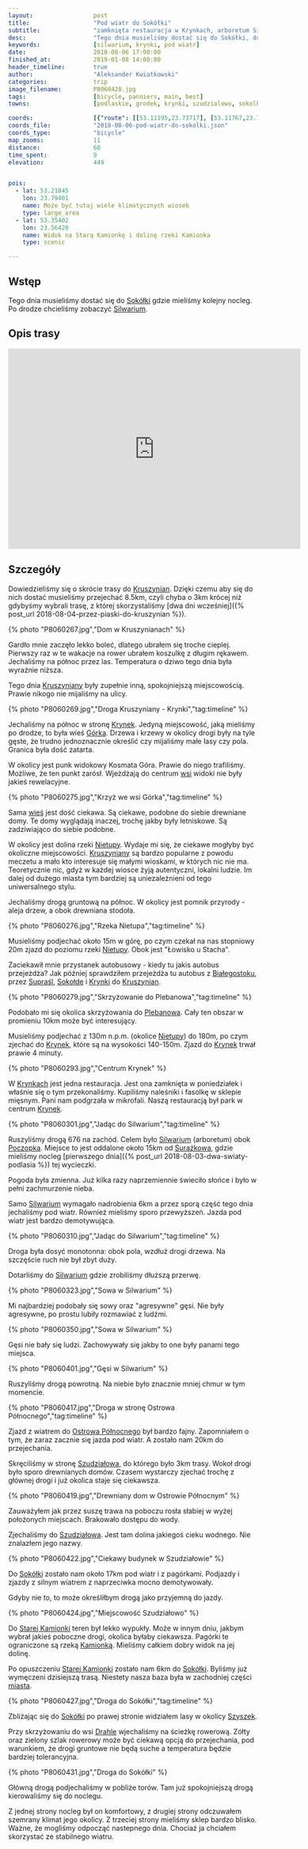 ```yaml
---
layout:                 post
title:                  "Pod wiatr do Sokółki"
subtitle:               "zamknięta restauracja w Krynkach, arboretum Silwarium i walka z wiatrem"
desc:                   "Tego dnia musieliśmy dostać się do Sokółki, do nowego noclegu. Niestety jak na złość tego dnia jechaliśmy prawie cały czas pod wiatr. Kruszyniany były wyludnione w porównaniu do dnia festiwalu. Mineliśmy dużo ciekawych wiosek oraz miejsc, które chętnie bym jeszcze raz zobaczył."
keywords:               [silwarium, krynki, pod wiatr]
date:                   2018-08-06 17:00:00
finished_at:            2019-01-08 14:00:00
header_timeline:        true
author:                 "Aleksander Kwiatkowski"
categories:             trip
image_filename:         P8060428.jpg
tags:                   [bicycle, panniers, main, best]
towns:                  [podlaskie, grodek, krynki, szudzialowo, sokolka]

coords:                 [{"route": [[53.11195,23.73717], [53.11767,23.75871], [53.14517,23.77863], [53.16545,23.79442], [53.16889,23.81107], [53.18520,23.81450], [53.19975,23.79811], [53.20049,23.78856], [53.20502,23.79088], [53.20533,23.79704], [53.21597,23.79710], [53.23362,23.79122], [53.25933,23.77878], [53.26428,23.77195], [53.26922,23.73721], [53.26944,23.67368], [53.26812,23.66556], [53.26602,23.63831], [53.26222,23.63741], [53.26605,23.63831], [53.26941,23.67372], [53.29940,23.65496], [53.30833,23.61827], [53.33821,23.60102], [53.35315,23.56531], [53.38708,23.54467], [53.40335,23.51223], [53.39465,23.47837], [53.39690,23.47691]], "type": "bicycle"}]
coords_file:            "2018-08-06-pod-wiatr-do-sokolki.json"
coords_type:            "bicycle"
map_zooms:              11
distance:               60
time_spent:             9
elevation:              449


pois:
  - lat: 53.21845
    lon: 23.79401
    name: Może być tutaj wiele klimatycznych wiosek
    type: large_area
  - lat: 53.35402
    lon: 23.56420  
    name: Widok na Starą Kamionkę i dolinę rzeki Kamionka
    type: scenic

---
```


[silvarium1]: http://atrakcjepodlasia.pl/atrakcje-turystyczne/silvarium-park-lesny-w-poczopku/
[silvarium2]: http://www.krynki.bialystok.lasy.gov.pl/silvarium1

[wiki-sokolka]: https://pl.wikipedia.org/wiki/Sok%C3%B3%C5%82ka
[wiki-kruszyniany]: https://pl.wikipedia.org/wiki/Kruszyniany
[wiki-krynki]: https://pl.wikipedia.org/wiki/Krynki
[wiki-gorka]: https://pl.wikipedia.org/wiki/G%C3%B3rka_(wojew%C3%B3dztwo_podlaskie)
[wiki-nietupa-rzeka]: https://pl.wikipedia.org/wiki/Nietupa_(dop%C5%82yw_%C5%9Awis%C5%82oczy)
[wiki-bialystok]: https://pl.wikipedia.org/wiki/Bia%C5%82ystok
[wiki-suprasl]: https://pl.wikipedia.org/wiki/Supra%C5%9Bl
[wiki-sokolda]: https://pl.wikipedia.org/wiki/Soko%C5%82da
[wiki-plebanowo]: https://pl.wikipedia.org/wiki/Plebanowo
[wiki-poczopek]: https://pl.wikipedia.org/wiki/Poczopek
[wiki-surazkowo]: https://pl.wikipedia.org/wiki/Sura%C5%BCkowo
[wiki-ostrow-polnocny]: https://pl.wikipedia.org/wiki/Ostr%C3%B3w_P%C3%B3%C5%82nocny
[wiki-szudzialowo]: https://pl.wikipedia.org/wiki/Szudzia%C5%82owo
[wiki-stara-kamionka]: https://pl.wikipedia.org/wiki/Stara_Kamionka_(powiat_sok%C3%B3lski)
[wiki-kamionka-rzeka]: https://pl.wikipedia.org/wiki/Kamionka_(dop%C5%82yw_Piertanki)
[wiki-szyszki]: https://pl.wikipedia.org/wiki/Szyszki_(wojew%C3%B3dztwo_podlaskie)
[wiki-drahle]: https://pl.wikipedia.org/wiki/Drahle

## Wstęp

Tego dnia musieliśmy dostać się do [Sokółki][wiki-sokolka] gdzie mieliśmy kolejny
nocleg. Po drodze chcieliśmy zobaczyć [Silwarium][silvarium2].

## Opis trasy

<iframe height='405' width='590' frameborder='0' allowtransparency='true' scrolling='no' src='https://www.strava.com/activities/1754470627/embed/928fb5fb09489bcf3b526b2589559ea1e7986b35'></iframe>

## Szczegóły

Dowiedzieliśmy się o skrócie trasy do [Kruszynian][wiki-kruszyniany].
Dzięki czemu aby się do nich dostać musieliśmy przejechać 8.5km, czyli chyba o 3km
krócej niż gdybyśmy wybrali trasę, z której skorzystaliśmy
[dwa dni wcześniej]({% post_url 2018-08-04-przez-piaski-do-kruszynian %}).

{% photo "P8060267.jpg","Dom w Kruszynianach" %}

Gardło mnie zaczęło lekko boleć, dlatego ubrałem się troche cieplej.
Pierwszy raz w te wakacje na rower ubrałem koszulkę z długim rękawem.
Jechaliśmy na północ przez las. Temperatura o dziwo tego dnia była wyraźnie
niższa.

Tego dnia [Kruszyniany][wiki-kruszyniany] były zupełnie inną, spokojniejszą
miejscowością. Prawie nikogo nie mijaliśmy na ulicy.

{% photo "P8060269.jpg","Droga Kruszyniany - Krynki","tag:timeline" %}

Jechaliśmy na północ w stronę [Krynek][wiki-krynki].
Jedyną miejscowość, jaką mieliśmy po drodze, to była wieś [Górka][wiki-gorka].
Drzewa i krzewy w okolicy drogi były na tyle
gęste, że trudno jednoznacznie określić czy mijaliśmy małe lasy czy pola.
Granica była dość zatarta.

W okolicy jest punk widokowy Kosmata Góra. Prawie do niego trafiliśmy.
Możliwe, że ten punkt zarósł. Wjeżdżają do centrum [wsi][wiki-gorka]
widoki nie były jakieś rewelacyjne.

{% photo "P8060275.jpg","Krzyż we wsi Górka","tag:timeline" %}

Sama [wieś][wiki-gorka] jest dość ciekawa. Są ciekawe, podobne do siebie
drewniane domy. Te domy wyglądają inaczej, trochę jakby były letniskowe.
Są zadziwiająco do siebie podobne.

W okolicy jest dolina rzeki [Nietupy][wiki-nietupa-rzeka].
Wydaje mi się, że ciekawe mogłyby być okoliczne miejscowości.
[Kruszyniany][wiki-kruszyniany] są bardzo popularne z powodu meczetu a mało
kto interesuje się małymi wioskami, w których nic nie ma. Teoretycznie nic, gdyż
w każdej wiosce żyją autentyczni, lokalni ludzie. Im dalej od dużego miasta tym
bardziej są uniezależnieni od tego uniwersalnego stylu.

Jechaliśmy drogą gruntową na północ. W okolicy jest pomnik przyrody - aleja drzew,
a obok drewniana stodoła.

{% photo "P8060276.jpg","Rzeka Nietupa","tag:timeline" %}

Musieliśmy podjechać około 15m w górę, po czym czekał na nas stopniowy 20m
zjazd do poziomu rzeki [Nietupy][wiki-nietupa-rzeka]. Obok jest "Łowisko u Stacha".

Zaciekawił mnie przystanek autobusowy - kiedy tu jakis autobus przejeżdża? Jak
później sprawdziłem przejeżdża tu autobus z [Białegostoku][wiki-bialystok],
przez [Supraśl][wiki-suprasl], [Sokołde][wiki-sokolda] i [Krynki][wiki-krynki]
do [Kruszynian][wiki-kruszyniany].

{% photo "P8060279.jpg","Skrzyżowanie do Plebanowa","tag:timeline" %}

Podobało mi się okolica skrzyżowania do [Plebanowa][wiki-plebanowo].
Cały ten obszar w promieniu 10km może być interesujący.

Musieliśmy podjechać z 130m n.p.m. (okolice [Nietupy][wiki-nietupa-rzeka])
do 180m, po czym zjechać do [Krynek][wiki-krynki], które są na wysokości
140-150m. Zjazd do [Krynek][wiki-krynki] trwał prawie 4 minuty.

{% photo "P8060293.jpg","Centrum Krynek" %}

W [Krynkach][wiki-krynki] jest jedna restauracja. Jest ona zamknięta w poniedziałek
i właśnie się o tym przekonaliśmy. Kupiliśmy naleśniki i fasolkę w sklepie mięsnym.
Pani nam podgrzała w mikrofali.
Naszą restauracją był park w centrum [Krynek][wiki-krynki].

{% photo "P8060301.jpg","Jadąc do Silwarium","tag:timeline" %}

Ruszyliśmy drogą 676 na zachód. Celem było [Silwarium][silvarium2] (arboretum)
obok [Poczopka][wiki-poczopek]. Miejsce to jest oddalone około 15km od
[Surażkowa][wiki-surazkowo], gdzie mieliśmy nocleg
[pierwszego dnia]({% post_url 2018-08-03-dwa-swiaty-podlasia %})
tej wycieczki.

Pogoda była zmienna. Już kilka razy naprzemiennie
świeciło słońce i było w pełni zachmurzenie nieba.

Samo [Silwarium][silvarium2] wymagało nadrobienia 6km
a przez sporą część tego dnia jechaliśmy pod wiatr. Również mieliśmy
sporo przewyższeń. Jazda pod wiatr jest bardzo demotywująca.

{% photo "P8060310.jpg","Jadąc do Silwarium","tag:timeline" %}

Droga była dosyć monotonna: obok pola, wzdłuż drogi drzewa.
Na szczęście ruch nie był zbyt duży.

Dotarliśmy do [Silwarium][silvarium2] gdzie zrobiliśmy dłuższą przerwę.

{% photo "P8060323.jpg","Sowa w Silwarium" %}

Mi najbardziej podobały się sowy oraz "agresywne" gęsi. Nie były agresywne,
po prostu lubiły rozmawiać z ludźmi.

{% photo "P8060350.jpg","Sowa w Silwarium" %}

<!-- {% photo "P8060364.jpg","Jeden se stawów w Silwarium" %} -->

Gęsi nie bały się ludzi. Zachowywały się jakby to one były panami
tego miejsca.

{% photo "P8060401.jpg","Gęsi w Silwarium" %}

Ruszyliśmy drogą powrotną. Na niebie było znacznie mniej chmur w tym momencie.

{% photo "P8060417.jpg","Droga w stronę Ostrowa Północnego","tag:timeline" %}

Zjazd z wiatrem do [Ostrowa Północnego][wiki-ostrow-polnocny] był bardzo fajny.
Zapomniałem o tym, że zaraz zacznie się jazda pod wiatr. A zostało nam 20km
do przejechania.

Skręciliśmy w stronę [Szudziałowa][wiki-szudzialowo], do którego było
3km trasy. Wokoł drogi było sporo drewnianych domów. Czasem wystarczy zjechać
trochę z głównej drogi i już okolica staje się ciekawsza.

{% photo "P8060419.jpg","Drewniany dom w Ostrowie Północnym" %}

Zauważyłem jak przez suszę trawa na poboczu rosła słabiej w wyżej położonych miejscach.
Brakowało dostępu do wody.

Zjechaliśmy do [Szudziałowa][wiki-szudzialowo]. Jest tam dolina jakiegoś cieku
wodnego. Nie znalazłem jego nazwy.

{% photo "P8060422.jpg","Ciekawy budynek w Szudziałowie" %}

Do [Sokółki][wiki-sokolka] zostało nam około 17km pod wiatr i z pagórkami.
Podjazdy i zjazdy z silnym wiatrem z naprzeciwka mocno demotywowały.

Gdyby nie to, to może określiłbym drogą jako przyjemną do jazdy.

{% photo "P8060424.jpg","Miejscowość Szudziałowo" %}

Do [Starej Kamionki][wiki-stara-kamionka] teren był lekko wypukły. Może w innym
dniu, jakbym wybrał jakieś poboczne drogi, okolica byłaby ciekawsza.
Pagórki te ograniczone są rzeką [Kamionką][wiki-kamionka-rzeka]. Mieliśmy całkiem
dobry widok na jej dolinę.

Po opuszczeniu [Starej Kamionki][wiki-stara-kamionka] zostało nam 6km do
[Sokółki][wiki-sokolka]. Byliśmy już wymęczeni dzisiejszą trasą.
Niestety nasza baza była w zachodniej części [miasta][wiki-sokolka].

{% photo "P8060427.jpg","Droga do Sokółki","tag:timeline" %}

Zbliżając się do [Sokółki][wiki-sokolka] po prawej stronie widziałem
lasy w okolicy [Szyszek][wiki-szyszki].

Przy skrzyżowaniu do wsi [Drahle][wiki-drahle] wjechaliśmy na ścieżkę rowerową.
Zółty oraz zielony szlak rowerowy może być ciekawą opcją do przejechania,
pod warunkiem, że drogi gruntowe nie będą suche a temperatura będzie bardziej
tolerancyjna.

{% photo "P8060431.jpg","Droga do Sokółki" %}

Główną drogą podjechaliśmy w pobliże torów. Tam już spokojniejszą drogą
kierowaliśmy się do noclegu.

Z jednej strony nocleg był on komfortowy, z drugiej strony odczuwałem szemrany klimat
jego okolicy.
Z trzeciej strony mieliśmy sklep bardzo blisko. Ważne, że mogliśmy odpocząć nastepnego dnia.
Chociaż ja chciałem skorzystać ze stabilnego wiatru.
